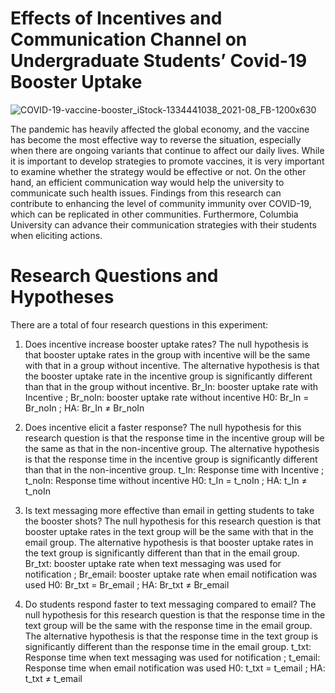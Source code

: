 # Effects of Incentives and Communication Channel on Undergraduate Students’ Covid-19 Booster Uptake
![COVID-19-vaccine-booster_iStock-1334441038_2021-08_FB-1200x630](https://user-images.githubusercontent.com/102703087/202596441-ecc6dc9e-7536-41d5-b58d-619b1d2f1cfc.jpg)

The pandemic has heavily affected the global economy, and the vaccine has become the most effective way to reverse the situation, especially when there are ongoing variants that continue to affect our daily lives. While it is important to develop strategies to promote vaccines, it is very important to examine whether the strategy would be effective or not. On the other hand, an efficient communication way would help the university to communicate such health issues. Findings from this research can contribute to enhancing the level of community immunity over COVID-19, which can be replicated in other communities. Furthermore, Columbia University can advance their communication strategies with their students when eliciting actions.

# Research Questions and Hypotheses

There are a total of four research questions in this experiment:

1. Does incentive increase booster uptake rates? The null hypothesis is that booster uptake rates in the group with incentive will be the same with that in a group without incentive. The alternative hypothesis is that the booster uptake rate in the incentive group is significantly different than that in the group without incentive.
Br_In: booster uptake rate with Incentive ; Br_noIn: booster uptake rate without incentive H0: Br_In = Br_noIn ; HA: Br_In ≠ Br_noIn

2. Does incentive elicit a faster response? The null hypothesis for this research question is that the response time in the incentive group will be the same as that in the non-incentive group. The alternative hypothesis is that the response time in the incentive group is significantly different than that in the non-incentive group.
t_In: Response time with Incentive ; t_noIn: Response time without incentive H0: t_In = t_noIn ; HA: t_In ≠ t_noIn

3. Is text messaging more effective than email in getting students to take the booster shots? The null hypothesis for this research question is that booster uptake rates in the text group will be the same with that in the email group. The alternative hypothesis is that booster uptake rates in the text group is significantly different than that in the email group.
Br_txt: booster uptake rate when text messaging was used for notification ; Br_email: booster uptake rate when email notification was used H0: Br_txt = Br_email ; HA: Br_txt ≠ Br_email

4. Do students respond faster to text messaging compared to email? The null hypothesis for this research question is that the response time in the text group will be the same with the response time in the email group. The alternative hypothesis is that the response time in the text group is significantly different than the response time in the email group.
t_txt: Response time when text messaging was used for notification ; t_email: Response time when email notification was used H0: t_txt = t_email ; HA: t_txt ≠ t_email

